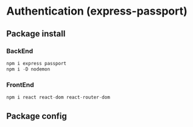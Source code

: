 # Authentication (express-passport)

## Package install

### BackEnd

```javascript
npm i express passport 
npm i -D nodemon
```

### FrontEnd

```javascript
npm i react react-dom react-router-dom
```

## Package config
